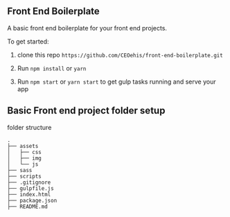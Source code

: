 ## Front End Boilerplate

A basic front end boilerplate for your front end projects.

To get started:
1. clone this repo
`https://github.com/CEOehis/front-end-boilerplate.git`

2. Run `npm install` or `yarn`

3. Run `npm start` or `yarn start` to get gulp tasks running and serve your app


## Basic Front end project folder setup 

folder structure

```
.
├── assets
│   ├── css
│   ├── img
│   └── js
├── sass
├── scripts
├── .gitignore
├── gulpfile.js
├── index.html
├── package.json
├── README.md

```